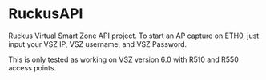 # RuckusAPI
Ruckus Virtual Smart Zone API project. 
To start an AP capture on ETH0, just input your VSZ IP, VSZ username, and VSZ Password. 

This is only tested as working on VSZ version 6.0 with R510 and R550 access points.
